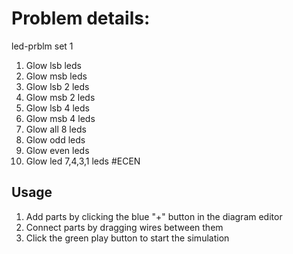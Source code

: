 # Problem details:
  led-prblm set 1
1.  Glow lsb leds
2.  Glow msb leds
3.  Glow lsb 2 leds
4.  Glow msb 2 leds
5.  Glow lsb 4 leds
6.  Glow msb 4 leds
7.  Glow all 8 leds
8.  Glow odd leds
9.  Glow even leds
10. Glow led 7,4,3,1 leds 
#ECEN

## Usage

1. Add parts by clicking the blue "+" button in the diagram editor
2. Connect parts by dragging wires between them
3. Click the green play button to start the simulation




